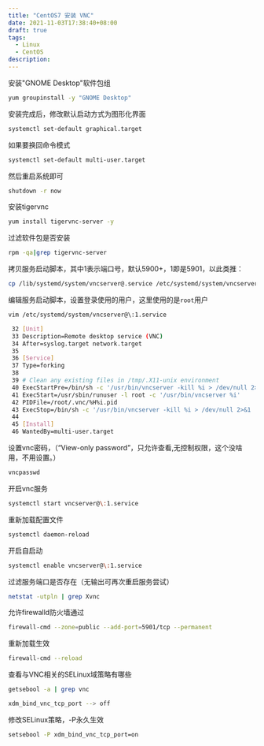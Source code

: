 ```yaml
---
title: "CentOS7 安装 VNC"
date: 2021-11-03T17:38:40+08:00
draft: true
tags:
  - Linux
  - CentOS
description: 
---
```




安装"GNOME Desktop"软件包组

```bash
yum groupinstall -y "GNOME Desktop" 
```

 

安装完成后，修改默认启动方式为图形化界面

```bash
systemctl set-default graphical.target
```

 

如果要换回命令模式 

```bash
systemctl set-default multi-user.target 
```

 

然后重启系统即可

```bash
shutdown -r now
```

 

安装tigervnc

```bash
yum install tigervnc-server -y
```

 

过滤软件包是否安装

```bash
rpm -qa|grep tigervnc-server
```

 

拷贝服务启动脚本，其中1表示端口号，默认5900+，1即是5901，以此类推：

```bash
cp /lib/systemd/system/vncserver@.service /etc/systemd/system/vncserver@:1.service
```

 

编辑服务启动脚本，设置登录使用的用户，这里使用的是`root`用户

```bash
vim /etc/systemd/system/vncserver@\:1.service
```

 

```bash
 32 [Unit]
 33 Description=Remote desktop service (VNC)
 34 After=syslog.target network.target
 35 
 36 [Service]
 37 Type=forking
 38 
 39 # Clean any existing files in /tmp/.X11-unix environment
 40 ExecStartPre=/bin/sh -c '/usr/bin/vncserver -kill %i > /dev/null 2>&1 || :'
 41 ExecStart=/usr/sbin/runuser -l root -c '/usr/bin/vncserver %i'
 42 PIDFile=/root/.vnc/%H%i.pid
 43 ExecStop=/bin/sh -c '/usr/bin/vncserver -kill %i > /dev/null 2>&1 || :'
 44 
 45 [Install]
 46 WantedBy=multi-user.target
```

 

设置vnc密码，（“View-only password”，只允许查看,无控制权限，这个没啥用，不用设置。）

```bash
vncpasswd
```

 

开启vnc服务

```bash
systemctl start vncserver@\:1.service
```

 

重新加载配置文件

```bash
systemctl daemon-reload
```

 

开启自启动

```bash
systemctl enable vncserver@\:1.service
```

 

过滤服务端口是否存在（无输出可再次重启服务尝试）

```bash
netstat -utpln | grep Xvnc
```

 

允许firewalld防火墙通过

```bash
firewall-cmd --zone=public --add-port=5901/tcp --permanent
```

 

重新加载生效

```bash
firewall-cmd --reload
```

 

查看与VNC相关的SELinux域策略有哪些

```bash
getsebool -a | grep vnc

xdm_bind_vnc_tcp_port --> off
```

 

修改SELinux策略，-P永久生效

```bash
setsebool -P xdm_bind_vnc_tcp_port=on
```

